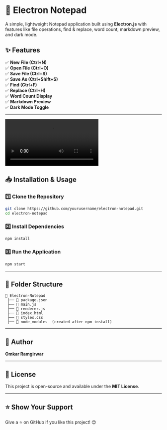 # 📜 Electron Notepad
A simple, lightweight Notepad application built using **Electron.js** with features like file operations, find & replace, word count, markdown preview, and dark mode.

## ✨ Features
✅ **New File (Ctrl+N)**  
✅ **Open File (Ctrl+O)**  
✅ **Save File (Ctrl+S)**  
✅ **Save As (Ctrl+Shift+S)**  
✅ **Find (Ctrl+F)**  
✅ **Replace (Ctrl+H)**  
✅ **Word Count Display**  
✅ **Markdown Preview**  
✅ **Dark Mode Toggle**  

---
![Looping Video](https://github.com/yourusername/repository-name/blob/main/video.mp4)


## 📥 Installation & Usage
### 1️⃣ Clone the Repository
```sh
git clone https://github.com/yourusername/electron-notepad.git
cd electron-notepad
```

### 2️⃣ Install Dependencies
```sh
npm install
```

### 3️⃣ Run the Application
```sh
npm start
```

---

## 📂 Folder Structure
```
📂 Electron-Notepad
 ├── 📜 package.json
 ├── 📜 main.js
 ├── 📜 renderer.js
 ├── 📜 index.html
 ├── 📜 styles.css
 ├── 📂 node_modules  (created after npm install)
```

---

## 👤 Author
**Omkar Ramgirwar**

---

## 📃 License
This project is open-source and available under the **MIT License**.

---

## ⭐ Show Your Support
Give a ⭐ on GitHub if you like this project! 😊
